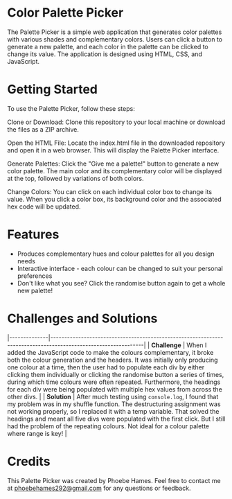 # Color Palette Picker

The Palette Picker is a simple web application that generates color palettes with various shades and complementary colors. Users can click a button to generate a new palette, and each color in the palette can be clicked to change its value. The application is designed using HTML, CSS, and JavaScript.

# Getting Started
To use the Palette Picker, follow these steps:

Clone or Download: Clone this repository to your local machine or download the files as a ZIP archive.

Open the HTML File: Locate the index.html file in the downloaded repository and open it in a web browser. This will display the Palette Picker interface.

Generate Palettes: Click the "Give me a palette!" button to generate a new color palette. The main color and its complementary color will be displayed at the top, followed by variations of both colors.

Change Colors: You can click on each individual color box to change its value. When you click a color box, its background color and the associated hex code will be updated.

# Features

- Produces complementary hues and colour palettes for all you design needs
- Interactive interface - each colour can be changed to suit your personal preferences
- Don't like what you see? Click the randomise button again to get a whole new palette!

# Challenges and Solutions 

|--------------|---------------------------------------------------------------------------------------------------------------|
| **Challenge**  | When I added the JavaScript code to make the colours complementary, it broke both the colour generation and the headers. It was initially only producing one colour at a time, then the user had to populate each div by either clicking them individually or clicking the randomise button a series of times, during which time colours were often repeated. Furthermore, the headings for each div were being populated with multiple hex values from across the other divs. |
| **Solution** | After much testing using `console.log`, I found that my problem was in my shuffle function. The destructuring assignment was not working properly, so I replaced it with a temp variable. That solved the headings and meant all five divs were populated with the first click. But I still had the problem of the repeating colours. Not ideal for a colour palette where range is key! |

# Credits
This Palette Picker was created by Phoebe Hames. Feel free to contact me at phoebehames292@gmail.com for any questions or feedback.


